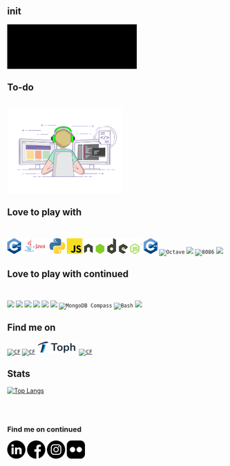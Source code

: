 ## init
<code><img align="middle" width="300" src="https://github.com/AbdurRahmanFahad/AbdurRahmanFahad/blob/master/Images/hello.gif"></code>
<br/>

## To-do
<br/>


<img align="center" height="200" src="https://github.com/AbdurRahmanFahad/AbdurRahmanFahad/blob/master/Images/123.gif">

## Love to play with
<br />

<code><img height="36" src="/icons/cpp.png"></code>
<code><img height="36" src="/icons/java.png"></code>
<code><img height="36" src="/icons/Python.png"></code>
<code><img height="36" src="/icons/js.png"></code>
<code><img height="36" src="/icons/node.png"></code>
<code><img height="36" src="/icons/cpp.png"></code>
<code><img height="36" title="Octave" src="https://upload.wikimedia.org/wikipedia/commons/thumb/6/6a/Gnu-octave-logo.svg/1024px-Gnu-octave-logo.svg.png"></code>
<code><img height="36" src="https://lh3.googleusercontent.com/orH9MATBX0Crk67nFiJjeeSXIalqdWM2RnnBnYd9d_8sDA_u5GN3uQtIAhxRwUpWDQ4"></code>
<code><img height="36" title="8086" src="https://cdn.worldvectorlogo.com/logos/mongodb.svg"></code>
<code><img height="30" src="https://git-scm.com/images/logos/downloads/Git-Logo-2Color.png"></code>


## Love to play with continued

<br />

<code><img height="36" src="https://upload.wikimedia.org/wikipedia/commons/thumb/9/9a/Visual_Studio_Code_1.35_icon.svg/1200px-Visual_Studio_Code_1.35_icon.svg.png"></code>
<code><img height="36" src="https://2.bp.blogspot.com/-tzm1twY_ENM/XlCRuI0ZkRI/AAAAAAAAOso/BmNOUANXWxwc5vwslNw3WpjrDlgs9PuwQCLcBGAsYHQ/s1600/pasted%2Bimage%2B0.png"></code>
<code><img height="36" src="https://cdn.worldvectorlogo.com/logos/clion-1.svg"></code>
<code><img height="36" src="https://resources.jetbrains.com/storage/products/intellij-idea/img/meta/intellij-idea_logo_300x300.png"></code>
<code><img height="36" src="https://resources.jetbrains.com/storage/products/pycharm/img/meta/pycharm_logo_300x300.png"></code>
<code><img height="36" src="https://upload.wikimedia.org/wikipedia/commons/4/4b/Codeblocks_logo.png"></code>
<code><img height="36" title="MongoDB Compass" src="https://img.stackshare.io/service/8696/J3fzYcnz_400x400.png"></code>
<code><img height="36" title="Bash" src="https://nrg.wustl.edu/wp-content/uploads/icon-terminal.png"></code>
<code><img height="36" src="https://cdn.worldvectorlogo.com/logos/sublime-text.svg"></code>



## Find me on

<code><a href="https://codeforces.com/profile/1605069"><img alt="CF" width="205px"  title="Codeforces" src="https://web.uvic.ca/~amashreg/img/codeforces.png"></a></code>
<code><a href="https://www.hackerrank.com/fahad69?hr_r=1"><img alt="CF" width="38px" title="HackerRank" src="https://res-1.cloudinary.com/crunchbase-production/image/upload/c_lpad,h_170,w_170,f_auto,b_white,q_auto:eco/lqlkg85sw4sgmp2xvznh"></a></code>
<code><a href="https://toph.co/u/fahad_69"><img alt="CF" width="94px" title="Toph" src="icons/toph.png"></a></code>
<code><a href="https://www.codechef.com/users/fahad69"><img alt="CF" width="108px" title="CodeChef" src="https://www.codechef.com/sites/all/themes/abessive/cc-logo.png"></a></code>

## Stats
[![Top Langs](https://github-readme-stats.vercel.app/api/top-langs/?username=abdurrahmanfahad&hide=html,css&theme=algolia)](https://github.com/abdurrahmanfahad/github-readme-stats)

<br />
<br />

### Find me on continued

<code><a href="https://www.linkedin.com/in/abdur-rahman-fahad-a24091183/" target="_blank"><img height="42" src="icons/linkedin.png"></a></code>
<code><a href="https://www.facebook.com/fahad1605069" target="_blank"><img height="42" src="icons/facebook.png"></a></code>
<code><a href="https://www.instagram.com/__fahad_rahman__/" target="_blank"><img height="42" src="icons/instagram.png"></a></code>
<code><a href="https://www.flickr.com/photos/153952100@N04/" target="_blank"><img height="42" src="icons/flickr.png"></a></code>


[website]: #
